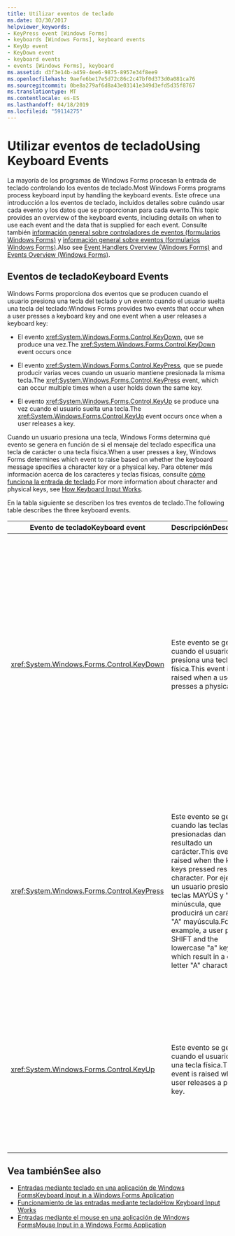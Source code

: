 ```yaml
---
title: Utilizar eventos de teclado
ms.date: 03/30/2017
helpviewer_keywords:
- KeyPress event [Windows Forms]
- keyboards [Windows Forms], keyboard events
- KeyUp event
- KeyDown event
- keyboard events
- events [Windows Forms], keyboard
ms.assetid: d3f3e14b-a459-4ee6-9875-8957e34f8ee9
ms.openlocfilehash: 9aefe6be17e5d72c86c2c47bf0d373d0a081ca76
ms.sourcegitcommit: 0be8a279af6d8a43e03141e349d3efd5d35f8767
ms.translationtype: MT
ms.contentlocale: es-ES
ms.lasthandoff: 04/18/2019
ms.locfileid: "59114275"
---
```

# <a name="using-keyboard-events"></a><span data-ttu-id="4b1a5-102">Utilizar eventos de teclado</span><span class="sxs-lookup"><span data-stu-id="4b1a5-102">Using Keyboard Events</span></span>
<span data-ttu-id="4b1a5-103">La mayoría de los programas de Windows Forms procesan la entrada de teclado controlando los eventos de teclado.</span><span class="sxs-lookup"><span data-stu-id="4b1a5-103">Most Windows Forms programs process keyboard input by handling the keyboard events.</span></span> <span data-ttu-id="4b1a5-104">Este ofrece una introducción a los eventos de teclado, incluidos detalles sobre cuándo usar cada evento y los datos que se proporcionan para cada evento.</span><span class="sxs-lookup"><span data-stu-id="4b1a5-104">This topic provides an overview of the keyboard events, including details on when to use each event and the data that is supplied for each event.</span></span>  <span data-ttu-id="4b1a5-105">Consulte también [información general sobre controladores de eventos (formularios Windows Forms)](event-handlers-overview-windows-forms.md) y [información general sobre eventos (formularios Windows Forms)](events-overview-windows-forms.md).</span><span class="sxs-lookup"><span data-stu-id="4b1a5-105">Also see [Event Handlers Overview (Windows Forms)](event-handlers-overview-windows-forms.md) and [Events Overview (Windows Forms)](events-overview-windows-forms.md).</span></span>  
  
## <a name="keyboard-events"></a><span data-ttu-id="4b1a5-106">Eventos de teclado</span><span class="sxs-lookup"><span data-stu-id="4b1a5-106">Keyboard Events</span></span>  
 <span data-ttu-id="4b1a5-107">Windows Forms proporciona dos eventos que se producen cuando el usuario presiona una tecla del teclado y un evento cuando el usuario suelta una tecla del teclado:</span><span class="sxs-lookup"><span data-stu-id="4b1a5-107">Windows Forms provides two events that occur when a user presses a keyboard key and one event when a user releases a keyboard key:</span></span>  
  
-   <span data-ttu-id="4b1a5-108">El evento <xref:System.Windows.Forms.Control.KeyDown>, que se produce una vez.</span><span class="sxs-lookup"><span data-stu-id="4b1a5-108">The <xref:System.Windows.Forms.Control.KeyDown> event occurs once</span></span>  
  
-   <span data-ttu-id="4b1a5-109">El evento <xref:System.Windows.Forms.Control.KeyPress>, que se puede producir varias veces cuando un usuario mantiene presionada la misma tecla.</span><span class="sxs-lookup"><span data-stu-id="4b1a5-109">The <xref:System.Windows.Forms.Control.KeyPress> event, which can occur multiple times when a user holds down the same key.</span></span>  
  
-   <span data-ttu-id="4b1a5-110">El evento <xref:System.Windows.Forms.Control.KeyUp> se produce una vez cuando el usuario suelta una tecla.</span><span class="sxs-lookup"><span data-stu-id="4b1a5-110">The <xref:System.Windows.Forms.Control.KeyUp> event occurs once when a user releases a key.</span></span>  
  
 <span data-ttu-id="4b1a5-111">Cuando un usuario presiona una tecla, Windows Forms determina qué evento se genera en función de si el mensaje del teclado especifica una tecla de carácter o una tecla física.</span><span class="sxs-lookup"><span data-stu-id="4b1a5-111">When a user presses a key, Windows Forms determines which event to raise based on whether the keyboard message specifies a character key or a physical key.</span></span> <span data-ttu-id="4b1a5-112">Para obtener más información acerca de los caracteres y teclas físicas, consulte [cómo funciona la entrada de teclado](how-keyboard-input-works.md).</span><span class="sxs-lookup"><span data-stu-id="4b1a5-112">For more information about character and physical keys, see [How Keyboard Input Works](how-keyboard-input-works.md).</span></span>  
  
 <span data-ttu-id="4b1a5-113">En la tabla siguiente se describen los tres eventos de teclado.</span><span class="sxs-lookup"><span data-stu-id="4b1a5-113">The following table describes the three keyboard events.</span></span>  
  
|<span data-ttu-id="4b1a5-114">Evento de teclado</span><span class="sxs-lookup"><span data-stu-id="4b1a5-114">Keyboard event</span></span>|<span data-ttu-id="4b1a5-115">Descripción</span><span class="sxs-lookup"><span data-stu-id="4b1a5-115">Description</span></span>|<span data-ttu-id="4b1a5-116">Resultados</span><span class="sxs-lookup"><span data-stu-id="4b1a5-116">Results</span></span>|  
|--------------------|-----------------|-------------|  
|<xref:System.Windows.Forms.Control.KeyDown>|<span data-ttu-id="4b1a5-117">Este evento se genera cuando el usuario presiona una tecla física.</span><span class="sxs-lookup"><span data-stu-id="4b1a5-117">This event is raised when a user presses a physical key.</span></span>|<span data-ttu-id="4b1a5-118">El controlador de <xref:System.Windows.Forms.Control.KeyDown> recibe:</span><span class="sxs-lookup"><span data-stu-id="4b1a5-118">The handler for <xref:System.Windows.Forms.Control.KeyDown> receives:</span></span><br /><br /> <ul><li><span data-ttu-id="4b1a5-119">Un parámetro <xref:System.Windows.Forms.KeyEventArgs> que proporciona la propiedad <xref:System.Windows.Forms.KeyEventArgs.KeyCode%2A> (que especifica un botón de teclado físico).</span><span class="sxs-lookup"><span data-stu-id="4b1a5-119">A <xref:System.Windows.Forms.KeyEventArgs> parameter, which provides the <xref:System.Windows.Forms.KeyEventArgs.KeyCode%2A> property (which specifies a physical keyboard button).</span></span></li><li><span data-ttu-id="4b1a5-120">La propiedad <xref:System.Windows.Forms.KeyEventArgs.Modifiers%2A> (MAYÚS, CTRL o ALT).</span><span class="sxs-lookup"><span data-stu-id="4b1a5-120">The <xref:System.Windows.Forms.KeyEventArgs.Modifiers%2A> property (SHIFT, CTRL, or ALT).</span></span></li><li><span data-ttu-id="4b1a5-121">La propiedad <xref:System.Windows.Forms.KeyEventArgs.KeyData%2A> (que combina el código de tecla y el modificador).</span><span class="sxs-lookup"><span data-stu-id="4b1a5-121">The <xref:System.Windows.Forms.KeyEventArgs.KeyData%2A> property (which combines the key code and modifier).</span></span> <span data-ttu-id="4b1a5-122">El parámetro <xref:System.Windows.Forms.KeyEventArgs> también proporciona:</span><span class="sxs-lookup"><span data-stu-id="4b1a5-122">The <xref:System.Windows.Forms.KeyEventArgs> parameter also provides:</span></span><br /><br /> <ul><li><span data-ttu-id="4b1a5-123">La propiedad <xref:System.Windows.Forms.KeyEventArgs.Handled%2A>, que se pueden establecer para evitar que el control subyacente reciba la tecla.</span><span class="sxs-lookup"><span data-stu-id="4b1a5-123">The <xref:System.Windows.Forms.KeyEventArgs.Handled%2A> property, which can be set to prevent the underlying control from receiving the key.</span></span></li><li><span data-ttu-id="4b1a5-124">La propiedad <xref:System.Windows.Forms.KeyEventArgs.SuppressKeyPress%2A>, que puede usarse para suprimir los eventos <xref:System.Windows.Forms.Control.KeyPress> y <xref:System.Windows.Forms.Control.KeyUp> para esa pulsación de tecla.</span><span class="sxs-lookup"><span data-stu-id="4b1a5-124">The <xref:System.Windows.Forms.KeyEventArgs.SuppressKeyPress%2A> property, which can be used to suppress the <xref:System.Windows.Forms.Control.KeyPress> and <xref:System.Windows.Forms.Control.KeyUp> events for that keystroke.</span></span></li></ul></li></ul>|  
|<xref:System.Windows.Forms.Control.KeyPress>|<span data-ttu-id="4b1a5-125">Este evento se genera cuando las teclas presionadas dan como resultado un carácter.</span><span class="sxs-lookup"><span data-stu-id="4b1a5-125">This event is raised when the key or keys pressed result in a character.</span></span> <span data-ttu-id="4b1a5-126">Por ejemplo, un usuario presiona las teclas MAYÚS y "a" minúscula, que producirá un carácter "A" mayúscula.</span><span class="sxs-lookup"><span data-stu-id="4b1a5-126">For example, a user presses SHIFT and the lowercase "a" keys, which result in a capital letter "A" character.</span></span>|<span data-ttu-id="4b1a5-127"><xref:System.Windows.Forms.Control.KeyPress> se genera después de <xref:System.Windows.Forms.Control.KeyDown>.</span><span class="sxs-lookup"><span data-stu-id="4b1a5-127"><xref:System.Windows.Forms.Control.KeyPress> is raised after <xref:System.Windows.Forms.Control.KeyDown>.</span></span><br /><br /> <ul><li><span data-ttu-id="4b1a5-128">El controlador de <xref:System.Windows.Forms.Control.KeyPress> recibe:</span><span class="sxs-lookup"><span data-stu-id="4b1a5-128">The handler for <xref:System.Windows.Forms.Control.KeyPress> receives:</span></span></li><li><span data-ttu-id="4b1a5-129">Un parámetro <xref:System.Windows.Forms.KeyPressEventArgs>, que contiene el código de carácter de la tecla que se presionó.</span><span class="sxs-lookup"><span data-stu-id="4b1a5-129">A <xref:System.Windows.Forms.KeyPressEventArgs> parameter, which contains the character code of the key that was pressed.</span></span> <span data-ttu-id="4b1a5-130">Este código de carácter es único para cada combinación de una tecla de carácter y una tecla modificadora.</span><span class="sxs-lookup"><span data-stu-id="4b1a5-130">This character code is unique for every combination of a character key and a modifier key.</span></span><br /><br />     <span data-ttu-id="4b1a5-131">Por ejemplo, la tecla "A" generará:</span><span class="sxs-lookup"><span data-stu-id="4b1a5-131">For example, the "A" key will generate:</span></span><br /><br /> <ul><li><span data-ttu-id="4b1a5-132">El código de carácter 65, si se presiona con la tecla MAYÚS</span><span class="sxs-lookup"><span data-stu-id="4b1a5-132">The character code 65, if it is pressed with the SHIFT key</span></span></li><li><span data-ttu-id="4b1a5-133">O la tecla BLOQ MAYÚS, 97 si se presiona sola</span><span class="sxs-lookup"><span data-stu-id="4b1a5-133">Or the CAPS LOCK key, 97 if it is pressed by itself,</span></span></li><li><span data-ttu-id="4b1a5-134">Y 1, si se presiona con la tecla CTRL.</span><span class="sxs-lookup"><span data-stu-id="4b1a5-134">And 1, if it is pressed with the CTRL key.</span></span></li></ul></li></ul>|  
|<xref:System.Windows.Forms.Control.KeyUp>|<span data-ttu-id="4b1a5-135">Este evento se genera cuando el usuario suelta una tecla física.</span><span class="sxs-lookup"><span data-stu-id="4b1a5-135">This event is raised when a user releases a physical key.</span></span>|<span data-ttu-id="4b1a5-136">El controlador de <xref:System.Windows.Forms.Control.KeyUp> recibe:</span><span class="sxs-lookup"><span data-stu-id="4b1a5-136">The handler for <xref:System.Windows.Forms.Control.KeyUp> receives:</span></span><br /><br /> <ul><li><span data-ttu-id="4b1a5-137">Un parámetro <xref:System.Windows.Forms.KeyEventArgs>:</span><span class="sxs-lookup"><span data-stu-id="4b1a5-137">A <xref:System.Windows.Forms.KeyEventArgs> parameter:</span></span><br /><br /> <ul><li><span data-ttu-id="4b1a5-138">Que proporciona la propiedad <xref:System.Windows.Forms.KeyEventArgs.KeyCode%2A> (que especifica un botón de teclado físico).</span><span class="sxs-lookup"><span data-stu-id="4b1a5-138">Which provides the <xref:System.Windows.Forms.KeyEventArgs.KeyCode%2A> property (which specifies a physical keyboard button).</span></span></li><li><span data-ttu-id="4b1a5-139">La propiedad <xref:System.Windows.Forms.KeyEventArgs.Modifiers%2A> (MAYÚS, CTRL o ALT).</span><span class="sxs-lookup"><span data-stu-id="4b1a5-139">The <xref:System.Windows.Forms.KeyEventArgs.Modifiers%2A> property (SHIFT, CTRL, or ALT).</span></span></li><li><span data-ttu-id="4b1a5-140">La propiedad <xref:System.Globalization.SortKey.KeyData%2A> (que combina el código de tecla y el modificador).</span><span class="sxs-lookup"><span data-stu-id="4b1a5-140">The <xref:System.Globalization.SortKey.KeyData%2A> property (which combines the key code and modifier).</span></span></li></ul></li></ul>|  
  
## <a name="see-also"></a><span data-ttu-id="4b1a5-141">Vea también</span><span class="sxs-lookup"><span data-stu-id="4b1a5-141">See also</span></span>

- [<span data-ttu-id="4b1a5-142">Entradas mediante teclado en una aplicación de Windows Forms</span><span class="sxs-lookup"><span data-stu-id="4b1a5-142">Keyboard Input in a Windows Forms Application</span></span>](keyboard-input-in-a-windows-forms-application.md)
- [<span data-ttu-id="4b1a5-143">Funcionamiento de las entradas mediante teclado</span><span class="sxs-lookup"><span data-stu-id="4b1a5-143">How Keyboard Input Works</span></span>](how-keyboard-input-works.md)
- [<span data-ttu-id="4b1a5-144">Entradas mediante el mouse en una aplicación de Windows Forms</span><span class="sxs-lookup"><span data-stu-id="4b1a5-144">Mouse Input in a Windows Forms Application</span></span>](mouse-input-in-a-windows-forms-application.md)
